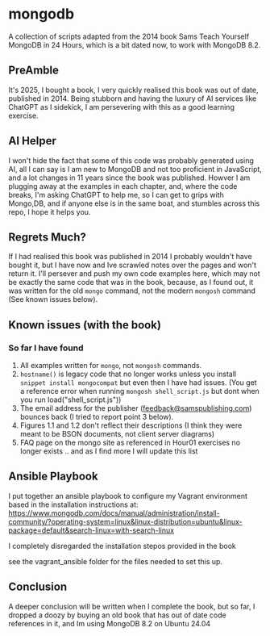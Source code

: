 # mongodb
A collection of scripts adapted from the 2014 book Sams Teach Yourself MongoDB in 24 Hours, which is a bit dated now, to work with MongoDB 8.2.

## PreAmble

It's 2025, I bought a book, I very quickly realised this book was out of date, published in 2014. Being stubborn and having the luxury of AI services like ChatGPT as I sidekick, I am persevering with this as a good learning exercise.

## AI Helper

I won't hide the fact that some of this code was probably generated using AI, all I can say is I am new to MongoDB and not too proficient in JavaScript, and a lot changes in 11 years since the book was published. Howver I am plugging away at the examples in each chapter, and, where the code breaks, I'm asking ChatGPT to help me, so I can get to grips with Mongo,DB, and if anyone else is in the same boat, and stumbles across this repo, I hope it helps you.

## Regrets Much?

If I had realised this book was published in 2014 I probably wouldn't have bought it, but I have now and Ive scrawled notes over the pages and won't return it. I'll persever and push my own code examples here, which may not be exactly the same code that was in the book, because, as I found out, it was written for the old `mongo` command, not the modern `mongosh` command (See known issues below).

## Known issues (with the book)

### So far I have found

1. All examples written for `mongo`, not `mongosh` commands.
2. `hostname()` is legacy code that no longer works unless you install `snippet install mongocompat` but even then I have had issues. (You get a reference error when running `mongosh shell_script.js` but dont when you run load("shell_script.js")) 
2. The email address for the publisher (feedback@samspublishing.com) bounces back (I tried to report point 3 below).
3. Figures 1.1 and 1.2 don't reflect their descriptions (I think they were meant to be BSON documents, not client server diagrams)
4. FAQ page on the mongo site as referenced in Hour01 exercises no longer exists
.. and as I find more I will update this list

## Ansible Playbook

I put together an ansible playbook to configure my Vagrant environment based in the installation instructions at: 
https://www.mongodb.com/docs/manual/administration/install-community/?operating-system=linux&linux-distribution=ubuntu&linux-package=default&search-linux=with-search-linux

I completely disregarded the installation stepos provided in the book


see the vagrant_ansible folder for the files needed to set this up.

## Conclusion

A deeper conclusion will be written when I complete the book, but so far, I dropped a doozy by buying an old book that has out of date code references in it, and Im using MongoDB 8.2 on Ubuntu 24.04 
